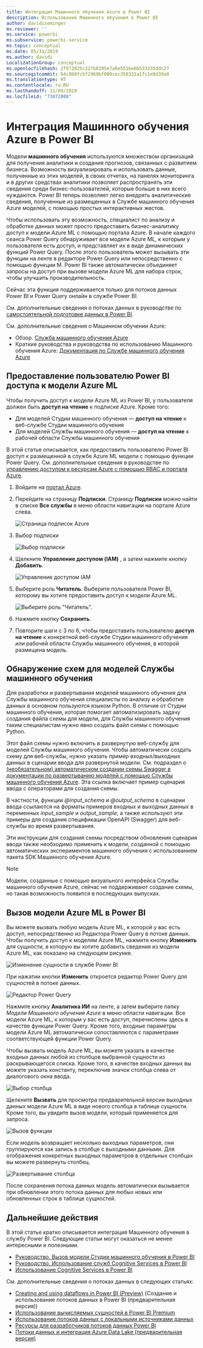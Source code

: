 ```yaml
---
title: Интеграция Машинного обучения Azure в Power BI
description: Использование Машинного обучения в Power BI
author: davidiseminger
ms.reviewer: ''
ms.service: powerbi
ms.subservice: powerbi-service
ms.topic: conceptual
ms.date: 05/31/2019
ms.author: davidi
LocalizationGroup: conceptual
ms.openlocfilehash: 2f872825c327b8195e7a6e5516e0b533235ddc27
ms.sourcegitcommit: 64c860fcbf2969bf089cec358331a1fc1e0d39a8
ms.translationtype: HT
ms.contentlocale: ru-RU
ms.lasthandoff: 11/09/2019
ms.locfileid: "73872088"
---
```

# <a name="azure-machine-learning-integration-in-power-bi"></a>Интеграция Машинного обучения Azure в Power BI

Модели **машинного обучения** используются множеством организаций для получения аналитики и создания прогнозов, связанных с развитием бизнеса. Возможность визуализировать и использовать данные, полученные из этих моделей, в своих отчетах, на панелях мониторинга и в других средствах аналитики позволяет распространять эти сведения среди бизнес-пользователей, которые больше в них всего нуждаются.  Power BI теперь позволяет легко внедрять аналитические сведения, полученные из размещенных в Службе машинного обучения Azure моделей, с помощью простых интерактивных жестов.

Чтобы использовать эту возможность, специалист по анализу и обработке данных может просто предоставить бизнес-аналитику доступ к модели Azure ML с помощью портала Azure.  В начале каждого сеанса Power Query обнаруживает все модели Azure ML, к которым у пользователя есть доступ, и представляет их в виде динамических функций Power Query.  После этого пользователь может вызывать эти функции на ленте в редакторе Power Query или непосредственно с помощью функции M. Power BI также автоматически объединяет запросы на доступ при вызове модели Azure ML для набора строк, чтобы улучшить производительность.

Сейчас эта функция поддерживается только для потоков данных Power BI и Power Query онлайн в службе Power BI.

См. дополнительные сведения о потоках данных в руководстве по [самостоятельной подготовке данных в Power BI](service-dataflows-overview.md).

См. дополнительные сведения о Машинном обучении Azure:

- Обзор.  [Служба машинного обучения Azure](https://docs.microsoft.com/azure/machine-learning/service/overview-what-is-azure-ml)
- Краткие руководства и руководства по использованию Машинного обучения Azure:  [Документация по Службе машинного обучения Azure](https://docs.microsoft.com/azure/machine-learning/)

## <a name="granting-access-to-the-azure-ml-model-to-a-power-bi-user"></a>Предоставление пользователю Power BI доступа к модели Azure ML

Чтобы получить доступ к модели Azure ML из Power BI, у пользователя должен быть **доступ на чтение** к подписке Azure.  Кроме того:

- Для моделей Студии машинного обучения — **доступ на чтение** к веб-службе Студии машинного обучения
- Для моделей Службы машинного обучения — **доступ на чтение** к рабочей области Службы машинного обучения

В этой статье описывается, как предоставить пользователю Power BI доступ к размещенной в службе Azure ML модели с помощью функции Power Query.  См. дополнительные сведения в руководстве по [управлению доступом к ресурсам Azure с помощью RBAC и портала Azure](https://docs.microsoft.com/azure/role-based-access-control/role-assignments-portal).

1. Войдите на [портал Azure](https://portal.azure.com).

2. Перейдите на страницу **Подписки**. Страницу **Подписки** можно найти в списке **Все службы** в меню области навигации на портале Azure слева.

    ![Страница подписок Azure](media/service-machine-learning-integration/machine-learning-integration_01.png)

3. Выбор подписки

    ![Выбор подписки](media/service-machine-learning-integration/machine-learning-integration_02.png)

4. Щелкните **Управление доступом (IAM)** , а затем нажмите кнопку **Добавить**.

    ![Управление доступом IAM](media/service-machine-learning-integration/machine-learning-integration_03.png)

5. Выберите роль **Читатель**. Выберите пользователя Power BI, которому вы хотите предоставить доступ к модели Azure ML.

    ![Выберите роль "Читатель".](media/service-machine-learning-integration/machine-learning-integration_04.png)

6. Нажмите кнопку **Сохранить**.

7. Повторите шаги с 3 по 6, чтобы предоставить пользователю **доступ на чтение** к конкретной веб-службе Студии машинного обучения *или* рабочей области Службы машинного обучения, в которой размещена модель.


## <a name="schema-discovery-for-machine-learning-service-models"></a>Обнаружение схем для моделей Службы машинного обучения

Для разработки и развертывания моделей машинного обучения для Службы машинного обучения специалисты по анализу и обработке данных в основном пользуются языком Python.  В отличие от Студии машинного обучения, которая помогает автоматизировать задачу создания файла схемы для модели, для Службы машинного обучения таким специалистам нужно явно создать файл схемы с помощью Python.

Этот файл схемы нужно включить в развернутую веб-службу для моделей Службы машинного обучения. Чтобы автоматически создать схему для веб-службы, нужно указать пример входных/выходных данных в сценарии ввода для развернутой модели. См. подраздел о [(необязательном) автоматическом создании схемы Swagger в документации по развертыванию моделей с помощью Службы машинного обучения Azure](https://docs.microsoft.com/azure/machine-learning/service/how-to-deploy-and-where#optional-automatic-schema-generation). Эта ссылка включает пример сценария ввода с операторами для создания схемы. 

В частности, функции *\@input_schema* и *\@output_schema* в сценарии ввода ссылаются на форматы примеров входных и выходных данных в переменных *input_sample* и *output_sample*, а также используют эти примеры для создания спецификации OpenAPI (Swagger) для веб-службы во время развертывания.

Эти инструкции для создания схемы посредством обновления сценария ввода также необходимо применить к модели, созданной с помощью автоматических экспериментов машинного обучения с использованием пакета SDK Машинного обучения Azure.

> [!NOTE]
> Модели, созданные с помощью визуального интерфейса Службы машинного обучения Azure, сейчас не поддерживают создание схемы, но такая возможность появится в последующих выпусках. 

## <a name="invoking-the-azure-ml-model-in-power-bi"></a>Вызов модели Azure ML в Power BI

Вы можете вызвать любую модель Azure ML, к которой у вас есть доступ, непосредственно из Редактора Power Query в потоке данных. Чтобы получить доступ к моделям Azure ML, нажмите кнопку **Изменить** для сущности, в которую вы хотите добавить сведения из модели Azure ML, как показано на следующем рисунке.

![Изменение сущности в службе Power BI](media/service-machine-learning-integration/machine-learning-integration_05.png)

При нажатии кнопки **Изменить** откроется редактор Power Query для сущностей в потоке данных.

![Редактор Power Query](media/service-machine-learning-integration/machine-learning-integration_06.png)

Нажмите кнопку **Аналитика ИИ** на ленте, а затем выберите папку _Модели Машинного обучения Azure_ в меню области навигации. Все модели Azure ML, к которым у вас есть доступ, перечислены здесь в качестве функции Power Query. Кроме того, входные параметры модели Azure ML автоматически сопоставляются с параметрами соответствующей функции Power Query.

Чтобы вызвать модель Azure ML, вы можете указать в качестве входных данных любой из столбцов выбранной сущности из раскрывающегося списка. Кроме того, в качестве входных данных вы можете указать константу, переключив значок столбца слева от диалогового окна ввода.

![Выбор столбца](media/service-machine-learning-integration/machine-learning-integration_07.png)

Щелкните **Вызвать** для просмотра предварительной версии выходных данных модели Azure ML в виде нового столбца в таблице сущности. Кроме того, вы увидите вызов модели, который применяется для запроса.

![Вызов функции](media/service-machine-learning-integration/machine-learning-integration_08.png)

Если модель возвращает несколько выходных параметров, они группируются как запись в столбце с выходными данными. Для отображения конкретных выходных параметров в отдельных столбцах вы можете развернуть столбец.

![Развертывание столбца](media/service-machine-learning-integration/machine-learning-integration_09.png)

После сохранения потока данных модель автоматически вызывается при обновлении этого потока данных для любых новых или обновленных строк в таблице сущностей.

## <a name="next-steps"></a>Дальнейшие действия

В этой статье кратко описывается интеграция Машинного обучения в службу Power BI. Следующие статьи могут оказаться не менее интересными и полезными. 

* [Руководство. Вызов модели Студии машинного обучения в Power BI](service-tutorial-invoke-machine-learning-model.md)
* [Руководство. Использование служб Cognitive Services в Power BI](service-tutorial-use-cognitive-services.md)
* [Использование Cognitive Services в Power BI](service-cognitive-services.md)

См. дополнительные сведения о потоках данных в следующих статьях:
* [Creating and using dataflows in Power BI (Preview)](service-dataflows-create-use.md) (Создание и использование потоков данных в Power BI (предварительная версия))
* [Использование вычисляемых сущностей в Power BI Premium](service-dataflows-computed-entities-premium.md)
* [Использование потоков данных с локальными источниками данных](service-dataflows-on-premises-gateways.md)
* [Ресурсы для разработчиков потоков данных Power BI](service-dataflows-developer-resources.md)
* [Потоки данных и интеграция Azure Data Lake (предварительная версия)](service-dataflows-azure-data-lake-integration.md)


